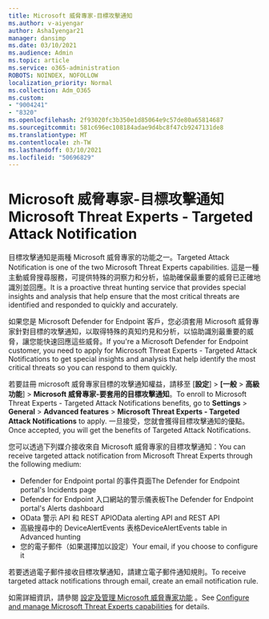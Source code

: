 ```yaml
---
title: Microsoft 威脅專家-目標攻擊通知
ms.author: v-aiyengar
author: AshaIyengar21
manager: dansimp
ms.date: 03/10/2021
ms.audience: Admin
ms.topic: article
ms.service: o365-administration
ROBOTS: NOINDEX, NOFOLLOW
localization_priority: Normal
ms.collection: Adm_O365
ms.custom:
- "9004241"
- "8320"
ms.openlocfilehash: 2f93020fc3b350e1d85064e9c57de80a65814687
ms.sourcegitcommit: 581c696ec108184adae9d4bc8f47cb9247131de8
ms.translationtype: MT
ms.contentlocale: zh-TW
ms.lasthandoff: 03/10/2021
ms.locfileid: "50696829"
---
```

# <a name="microsoft-threat-experts---targeted-attack-notification"></a><span data-ttu-id="bfae0-102">Microsoft 威脅專家-目標攻擊通知</span><span class="sxs-lookup"><span data-stu-id="bfae0-102">Microsoft Threat Experts - Targeted Attack Notification</span></span>

<span data-ttu-id="bfae0-103">目標攻擊通知是兩種 Microsoft 威脅專家的功能之一。</span><span class="sxs-lookup"><span data-stu-id="bfae0-103">Targeted Attack Notification is one of the two Microsoft Threat Experts capabilities.</span></span> <span data-ttu-id="bfae0-104">這是一種主動威脅搜尋服務，可提供特殊的洞察力和分析，協助確保最重要的威脅已正確地識別並回應。</span><span class="sxs-lookup"><span data-stu-id="bfae0-104">It is a proactive threat hunting service that provides special insights and analysis that help ensure that the most critical threats are identified and responded to quickly and accurately.</span></span>

<span data-ttu-id="bfae0-105">如果您是 Microsoft Defender for Endpoint 客戶，您必須套用 Microsoft 威脅專家針對目標的攻擊通知，以取得特殊的真知灼見和分析，以協助識別最重要的威脅，讓您能快速回應這些威脅。</span><span class="sxs-lookup"><span data-stu-id="bfae0-105">If you're a Microsoft Defender for Endpoint customer, you need to apply for Microsoft Threat Experts - Targeted Attack Notifications to get special insights and analysis that help identify the most critical threats so you can respond to them quickly.</span></span>

<span data-ttu-id="bfae0-106">若要註冊 microsoft 威脅專家目標的攻擊通知權益，請移至 [**設定**]  >  **[一般**  >  **高級功能**]  >  **Microsoft 威脅專家-要套用的目標攻擊通知**。</span><span class="sxs-lookup"><span data-stu-id="bfae0-106">To enroll to Microsoft Threat Experts - Targeted Attack Notifications benefits, go to **Settings** > **General** > **Advanced features** > **Microsoft Threat Experts - Targeted Attack Notifications** to apply.</span></span> <span data-ttu-id="bfae0-107">一旦接受，您就會獲得目標攻擊通知的優點。</span><span class="sxs-lookup"><span data-stu-id="bfae0-107">Once accepted, you will get the benefits of Targeted Attack Notifications.</span></span>

<span data-ttu-id="bfae0-108">您可以透過下列媒介接收來自 Microsoft 威脅專家的目標攻擊通知：</span><span class="sxs-lookup"><span data-stu-id="bfae0-108">You can receive targeted attack notification from Microsoft Threat Experts through the following medium:</span></span>

- <span data-ttu-id="bfae0-109">Defender for Endpoint portal 的事件頁面</span><span class="sxs-lookup"><span data-stu-id="bfae0-109">The Defender for Endpoint portal's Incidents page</span></span>
- <span data-ttu-id="bfae0-110">Defender for Endpoint 入口網站的警示儀表板</span><span class="sxs-lookup"><span data-stu-id="bfae0-110">The Defender for Endpoint portal's Alerts dashboard</span></span>
- <span data-ttu-id="bfae0-111">OData 警示 API 和 REST API</span><span class="sxs-lookup"><span data-stu-id="bfae0-111">OData alerting API and REST API</span></span>
- <span data-ttu-id="bfae0-112">高級搜尋中的 DeviceAlertEvents 表格</span><span class="sxs-lookup"><span data-stu-id="bfae0-112">DeviceAlertEvents table in Advanced hunting</span></span>
- <span data-ttu-id="bfae0-113">您的電子郵件（如果選擇加以設定）</span><span class="sxs-lookup"><span data-stu-id="bfae0-113">Your email, if you choose to configure it</span></span>

<span data-ttu-id="bfae0-114">若要透過電子郵件接收目標攻擊通知，請建立電子郵件通知規則。</span><span class="sxs-lookup"><span data-stu-id="bfae0-114">To receive targeted attack notifications through email, create an email notification rule.</span></span> 

<span data-ttu-id="bfae0-115">如需詳細資訊，請參閱 [設定及管理 Microsoft 威脅專家功能](https://docs.microsoft.com/windows/security/threat-protection/microsoft-defender-atp/configure-microsoft-threat-experts) 。</span><span class="sxs-lookup"><span data-stu-id="bfae0-115">See [Configure and manage Microsoft Threat Experts capabilities](https://docs.microsoft.com/windows/security/threat-protection/microsoft-defender-atp/configure-microsoft-threat-experts) for details.</span></span>
